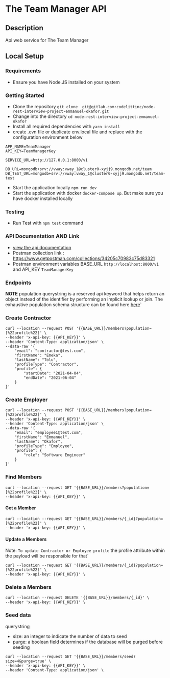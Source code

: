 # The Team Manager API

## Description
Api web service for The Team Manager

## Local Setup

### Requirements

- Ensure you have Node.JS installed on your system

### Getting Started
- Clone the repository `git clone  git@gitlab.com:codelittinc/node-rest-interview-project-emmanuel-okafor.git`
- Change into the directory `cd node-rest-interview-project-emmanuel-okafor`
- Install all required dependencies with `yarn install`
- create .evn file or duplicate env.local file and replace with the configuration environment below
```
APP_NAME=TeamManager
API_KEY=TeamManagerKey

SERVICE_URL=http://127.0.0.1:8000/v1

DB_URL=mongodb+srv://vway:vway_1@cluster0-xyjj9.mongodb.net/team
DB_TEST_URL=mongodb+srv://vway:vway_1@cluster0-xyjj9.mongodb.net/team-test

```

- Start the application locally `npm run dev`
- Start the application with docker `docker-compose up`. But make sure you have docker installed locally

### Testing
- Run Test with `npm test` command

### API Documentation AND Link
- [view the api documentation](https://documenter.getpostman.com/view/171959/Tz5p7ySE)
- Postman collection link : https://www.getpostman.com/collections/34205c70983c75d83321
- Postman environment variables BASE_URL `http://localhost:8000/v1` and API_KEY `TeamManagerKey`

### Endpoints
**NOTE**
population querystring is a reserved api keyword that helps 
return an object instead of the identifier by performing an implicit lookup or join.
The exhaustive population schema structure can be found here [here](https://mongoosejs.com/docs/populate.html)`

### Create Contractor
```
curl --location --request POST '{{BASE_URL}}/members?population=[%22profile%22]' \
--header 'x-api-key: {{API_KEY}}' \
--header 'Content-Type: application/json' \
--data-raw '{
	"email": "contractor@test.com",
	"firstName": "Emeka",
	"lastName": "Tolu",
	"profileType": "Contractor",
	"profile": {
		"startDate": "2021-04-04",
		"endDate": "2021-06-04"
	}
}'

```


### Create Employer 
```
curl --location --request POST '{{BASE_URL}}/members?population=[%22profile%22]' \
--header 'x-api-key: {{API_KEY}}' \
--header 'Content-Type: application/json' \
--data-raw '{
	"email": "employee1@test.com",
	"firstName": "Emmanuel",
	"lastName": "Okafor",
	"profileType": "Employee",
	"profile": {
		"role": "Software Engineer"
	}
}'

```

### Find Members

```
curl --location --request GET '{{BASE_URL}}/members?population=[%22profile%22]' \
--header 'x-api-key: {{API_KEY}}' \
```


#### Get a Member

```
curl --location --request GET '{{BASE_URL}}/members/{_id}?population=[%22profile%22]' \
--header 'x-api-key: {{API_KEY}}' \

```


#### Update a Members 
Note: `To update Contractor or Employee profile`
the profile attribute within the payload will be responsible for that`

```
curl --location --request GET '{{BASE_URL}}/members/{_id}?population=[%22profile%22]' \
--header 'x-api-key: {{API_KEY}}' \

```

### Delete a Members

```
curl --location --request DELETE '{{BASE_URL}}/members/{_id}' \
--header 'x-api-key: {{API_KEY}}' \
```

### Seed data
querystring
- size: an integer to indicate the number of data to seed
- purge: a boolean field determines if the database will be purged before seeding
```
curl --location --request GET '{{BASE_URL}}/members/seed?size=4&purge=true' \
--header 'x-api-key: {{API_KEY}}' \
--header 'Content-Type: application/json' \
```
